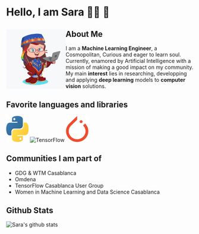 # Hello, I am Sara 👩‍💻 🤖

## About Me <a href="https://www.linkedin.com/in/sara-el-ateif-b36694117/"> <img align="left" width="160" height="160" src="assets/sea_octocat.png" ></a>

I am a **Machine Learning Engineer**, a Cosmopolitan, Curious and eager to learn soul.
Currently, enamored by Artificial Intelligence with a mission of making a good impact on my community.
My main **interest** lies in researching, developping and applying **deep learning** models to **computer vision** solutions.

## Favorite languages and libraries

<img src='assets/python.png' alt='Python' width=60 height=70>
<img src='https://github.com/elateifsara/elateifsara/blob/master/assets/TensorFlow.png' alt='TensorFlow' width=70 height=80>
<img src='assets/pytorch.png' alt='PyTorch' width=60 height=70>

## Communities I am part of

- GDG & WTM Casablanca
- Omdena
- TensorFlow Casablanca User Group
- Women in Machine Learning and Data Science Casablanca

## Github Stats

![Sara's github stats](https://github-readme-stats.vercel.app/api?username=elateifsara&hide=contribs,prs)

